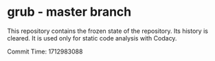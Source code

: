 # grub - master branch

This repository contains the frozen state of the repository.
Its history is cleared. It is used only for static code
analysis with Codacy.

Commit Time: 1712983088